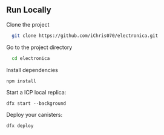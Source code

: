 ## Run Locally

Clone the project

```bash
  git clone https://github.com/iChris070/electronica.git
```

Go to the project directory

```bash
  cd electronica
```

Install dependencies

```bash
npm install
```

Start a ICP local replica:

`dfx start --background`

Deploy your canisters:

`dfx deploy`
